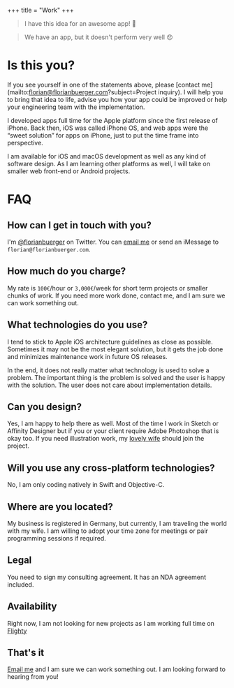 +++
title = "Work"
+++

<blockquote>I have this idea for an awesome app! 🙋</blockquote>

<blockquote>We have an app, but it doesn't perform very well 😞</blockquote>

# Is this you?

If you see yourself in one of the statements above, please [contact me](mailto:florian@florianbuerger.com?subject=Project inquiry). I will help you to bring that idea to life, advise you how your app could be improved or help your engineering team with the implementation.

I developed apps full time for the Apple platform since the first release of iPhone. Back then, iOS was called iPhone OS, and web apps were the “sweet solution” for apps on iPhone, just to put the time frame into perspective.

I am available for iOS and macOS development as well as any kind of software design. As I am learning other platforms as well, I will take on smaller web front-end or Android projects.

# FAQ

## How can I get in touch with you?

I'm [@florianbuerger](https://twitter.com/florianbuerger) on Twitter. You can [email me](mailto:florian@florianbuerger.com?subject=Hire) or send an iMessage to `florian@florianbuerger.com`.

## How much do you charge?

My rate is `100€`/hour or `3,000€`/week for short term projects or smaller chunks of work. If you need more work done, contact me, and I am sure we can work something out.

## What technologies do you use?

I tend to stick to Apple iOS architecture guidelines as close as possible. Sometimes it may not be the most elegant solution, but it gets the job done and minimizes maintenance work in future OS releases.

In the end, it does not really matter what technology is used to solve a problem. The important thing is the problem is solved and the user is happy with the solution. The user does not care about implementation details.

## Can you design?

Yes, I am happy to help there as well. Most of the time I work in Sketch or Affinity Designer but if you or your client require Adobe Photoshop that is okay too. If you need illustration work, my [lovely wife](https://www.verenaortlieb.com) should join the project.

## Will you use any cross-platform technologies?

No, I am only coding natively in Swift and Objective-C.

## Where are you located?

My business is registered in Germany, but currently, I am traveling the world with my wife. I am willing to adopt your time zone for meetings or pair programming sessions if required.

## Legal

You need to sign my consulting agreement. It has an NDA agreement included. <!-- [Here is a sample](/share/sample-agreement.pdf) of what this agreement could look like. -->

## Availability

Right now, I am not looking for new projects as I am working full time on [Flighty](https://flighty.app)

## That's it

[Email me](mailto:hi@florianbuerger.com?subject=Hire) and I am sure we can work something out. I am looking forward to hearing from you!
